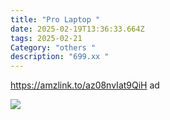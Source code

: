 ```yaml
---
title: "Pro Laptop "
date: 2025-02-19T13:36:33.664Z
tags: 2025-02-21
Category: "others "
description: "699.xx "
---
```

https://amzlink.to/az08nvIat9QiH  ad 

![](https://m.media-amazon.com/images/I/6131ZgIFn1L._AC_SL1500_.jpg)

<!--EndFragment-->
